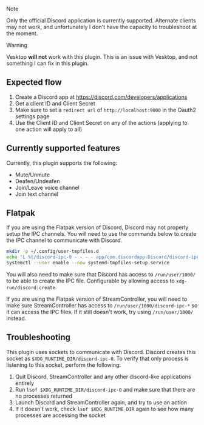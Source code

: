 > [!NOTE]
> Only the official Discord application is currently supported. Alternate clients may not work, and
> unfortunately I don't have the capacity to troubleshoot at the moment.

> [!WARNING]
> Vesktop **will not** work with this plugin. This is an issue with Vesktop, and not something I can fix
> in this plugin.

## Expected flow
1. Create a Discord app at https://discord.com/developers/applications
1. Get a client ID and Client Secret
1. Make sure to set a `redirect url` of `http://localhost:9000` in the Oauth2 settings page
1. Use the Client ID and Client Secret on any of the actions (applying to one action will apply to all)

## Currently supported features
Currently, this plugin supports the following:

- Mute/Unmute
- Deafen/Undeafen
- Join/Leave voice channel
- Join text channel

## Flatpak
If you are using the Flatpak version of Discord, Discord may not properly setup
the IPC channels. You will need to use the commands below to create the IPC
channel to communicate with Discord.

```bash
mkdir -p ~/.config/user-tmpfiles.d
echo 'L %t/discord-ipc-0 - - - - app/com.discordapp.Discord/discord-ipc-0' > ~/.config/user-tmpfiles.d/discord-rpc.conf
systemctl --user enable --now systemd-tmpfiles-setup.service
```
You will also need to make sure that Discord has access to `/run/user/1000/` to be able to create the IPC file.
Configurable by allowing access to `xdg-run/discord:create`.

If you are using the Flatpak version of StreamController, you will need to make sure StreamController has
access to `/run/user/1000/discord-ipc-*` so it can access the IPC files. If it still doesn't work, try using `/run/user/1000/` instead.

## Troubleshooting
This plugin uses sockets to communicate with Discord. Discord creates this socket as `$XDG_RUNTIME_DIR/discord-ipc-0`.
To verify that only process is listening to this socket, perform the following:
1. Quit Discord, StreamController and any other discord-like applications entirely
1. Run `lsof $XDG_RUNTIME_DIR/discord-ipc-0` and make sure that there are no processes returned
1. Launch Discord and StreamController again, and try to use an action
1. If it doesn't work, check `lsof $XDG_RUNTIME_DIR` again to see how many processes are accessing the socket
